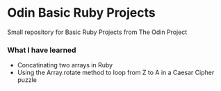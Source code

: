 # Odin Basic Ruby Projects
Small repository for Basic Ruby Projects from The Odin Project

### What I have learned
- Concatinating two arrays in Ruby
- Using the Array.rotate method to loop from Z to A in a Caesar Cipher puzzle
